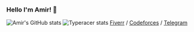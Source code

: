 ### **Hello I'm Amir! 👋**
![Amir's GitHub stats](https://github-readme-stats.vercel.app/api?username=Hereugo&count_private=true&bg_color=fefefe&title_color=121212&text_color=353535&show_icons=true)
![Typeracer stats](https://data.typeracer.com/misc/badge?user=hereugo)
[Fiverr](https://www.fiverr.com/h_reugo) /
[Codeforces](https://codeforces.com/profile/H_reugo) /
[Telegram](https://t.me/H_reugo)
